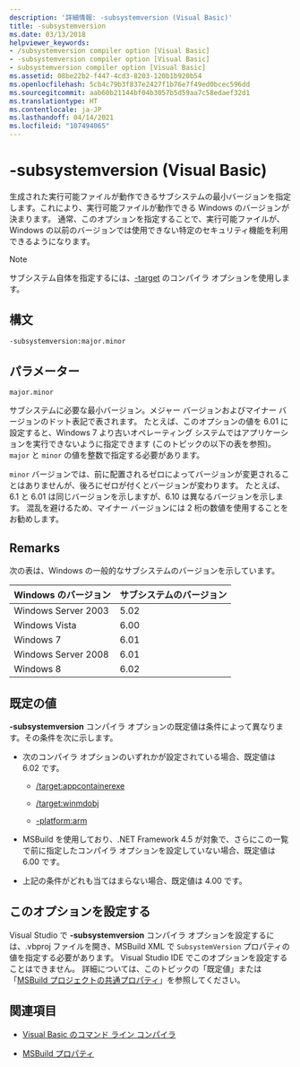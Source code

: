 ```yaml
---
description: '詳細情報: -subsystemversion (Visual Basic)'
title: -subsystemversion
ms.date: 03/13/2018
helpviewer_keywords:
- /subsystemversion compiler option [Visual Basic]
- -subsystemversion compiler option [Visual Basic]
- subsystemversion compiler option [Visual Basic]
ms.assetid: 08be22b2-f447-4cd3-8203-120b1b920b54
ms.openlocfilehash: 5cb4c79b3f837e2427f1b76e7f49ed0bcec596dd
ms.sourcegitcommit: aab60b21144bf04b3057b5d59aa7c58edaef32d1
ms.translationtype: HT
ms.contentlocale: ja-JP
ms.lasthandoff: 04/14/2021
ms.locfileid: "107494065"
---
```

# <a name="-subsystemversion-visual-basic"></a>-subsystemversion (Visual Basic)

生成された実行可能ファイルが動作できるサブシステムの最小バージョンを指定します。これにより、実行可能ファイルが動作できる Windows のバージョンが決まります。 通常、このオプションを指定することで、実行可能ファイルが、Windows の以前のバージョンでは使用できない特定のセキュリティ機能を利用できるようになります。

> [!NOTE]
> サブシステム自体を指定するには、[-target](target.md) のコンパイラ オプションを使用します。

## <a name="syntax"></a>構文

```vb
-subsystemversion:major.minor
```

## <a name="parameters"></a>パラメーター

`major.minor`

サブシステムに必要な最小バージョン。メジャー バージョンおよびマイナー バージョンのドット表記で表されます。 たとえば、このオプションの値を 6.01 に設定すると、Windows 7 より古いオペレーティング システムではアプリケーションを実行できないように指定できます (このトピックの以下の表を参照)。 `major` と `minor` の値を整数で指定する必要があります。

`minor` バージョンでは、前に配置されるゼロによってバージョンが変更されることはありませんが、後ろにゼロが付くとバージョンが変わります。 たとえば、6.1 と 6.01 は同じバージョンを示しますが、6.10 は異なるバージョンを示します。 混乱を避けるため、マイナー バージョンには 2 桁の数値を使用することをお勧めします。

## <a name="remarks"></a>Remarks

次の表は、Windows の一般的なサブシステムのバージョンを示しています。

|Windows のバージョン|サブシステムのバージョン|
|---------------------|-----------------------|
|Windows Server 2003|5.02|
|Windows Vista|6.00|
|Windows 7|6.01|
|Windows Server 2008|6.01|
|Windows 8|6.02|

## <a name="default-values"></a>既定の値

**-subsystemversion** コンパイラ オプションの既定値は条件によって異なります。その条件を次に示します。

- 次のコンパイラ オプションのいずれかが設定されている場合、既定値は 6.02 です。

  - [/target:appcontainerexe](target.md)

  - [/target:winmdobj](target.md)

  - [-platform:arm](platform.md)

- MSBuild を使用しており、.NET Framework 4.5 が対象で、さらにこの一覧で前に指定したコンパイラ オプションを設定していない場合、既定値は 6.00 です。

- 上記の条件がどれも当てはまらない場合、既定値は 4.00 です。

## <a name="setting-this-option"></a>このオプションを設定する

Visual Studio で **-subsystemversion** コンパイラ オプションを設定するには、.vbproj ファイルを開き、MSBuild XML で `SubsystemVersion` プロパティの値を指定する必要があります。 Visual Studio IDE でこのオプションを設定することはできません。 詳細については、このトピックの「既定値」または「[MSBuild プロジェクトの共通プロパティ](/visualstudio/msbuild/common-msbuild-project-properties)」を参照してください。

## <a name="see-also"></a>関連項目

- [Visual Basic のコマンド ライン コンパイラ](index.md)

- [MSBuild プロパティ](/visualstudio/msbuild/msbuild-properties)
